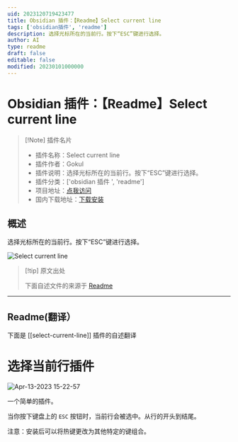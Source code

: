 ```yaml
---
uid: 2023120719423477
title: Obsidian 插件：【Readme】Select current line
tags: ['obsidian插件', 'readme']
description: 选择光标所在的当前行。按下“ESC”键进行选择。
author: AI
type: readme
draft: false
editable: false
modified: 20230101000000
---
```


# Obsidian 插件：【Readme】Select current line

> [!Note] 插件名片
> - 插件名称：Select current line
> - 插件作者：Gokul
> - 插件说明：选择光标所在的当前行。按下“ESC”键进行选择。
> - 插件分类：['obsidian 插件 ', 'readme']
> - 项目地址：[点我访问](https://github.com/gokulk16/select-current-line-plugin)
> - 国内下载地址：[下载安装](https://pkmer.cn/products/plugin/pluginMarket/?select-current-line)

## 概述

选择光标所在的当前行。按下“ESC”键进行选择。

![Select current line](https://cdn.pkmer.cn/covers/select-current-line.gif!pkmer)

> [!tip] 原文出处
>
>下面自述文件的来源于 [Readme](https://ghproxy.net/https://raw.githubusercontent.com/gokulk16/select-current-line-plugin/main/README.md)
>

---

## Readme(翻译）

下面是 [[select-current-line]] 插件的自述翻译

# 选择当前行插件

![Apr-13-2023 15-22-57](https://cdn.pkmer.cn/covers/select-current-line_1_0.gif!pkmer)

一个简单的插件。

当你按下键盘上的 `ESC` 按钮时，当前行会被选中。从行的开头到结尾。

注意：安装后可以将热键更改为其他特定的键组合。
